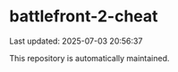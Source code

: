 # battlefront-2-cheat

Last updated: 2025-07-03 20:56:37

This repository is automatically maintained.
